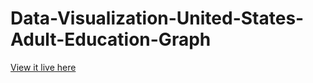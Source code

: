 # Data-Visualization-United-States-Adult-Education-Graph

[View it live here](https://chestercaii.github.io/Data-Visualization-United-States-Adult-Education-Graph/)
